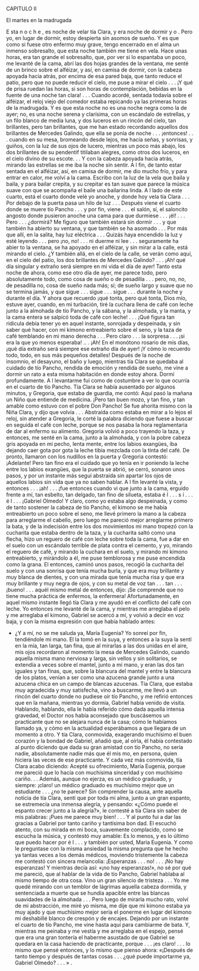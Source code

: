  CAPITULO II

 El martes en la madrugada


E sta n o c h e , es noche de velar tía Clara, y era noche de dormir y o . Pero
yo, en lugar de dormir, estoy despierta sin asomos de sueño.
 Y es que como si fuese otro enfermo muy grave, tengo encerrado en el
alma un inmenso sobresalto, que esta noche también me tiene en vela. Hace
unas horas, era tan grande el sobresalto, que, por ver si lo espantaba un poco,
me levanté de la cama, abrí las dos hojas grandes de la ventana, me senté de
un brinco sobre el alféizar, y así, en camisa de dormir, con la cabeza apoyada
hacia atrás, por encima de esa pared baja, que tanto reduce el patio, pero que
no puede reducir el cielo, me puse a mirar el cielo . . . ¡Y qué de prisa ruedan
las horas, si son horas de contemplación, bebidas en la fuente de una noche
tan clara! . . .
 Cuando acordé, sentada todavía sobre el alféizar, el reloj viejo del comedor
estaba repicando ya las primeras horas de la madrugada. Y es que esta noche
no es una noche negra como la de ayer; no, es una noche serena y clarísima,
con un escándalo de estrellas, y un filo blanco de media luna, y dos luceros
en un rincón del cielo, tan brillantes, pero tan brillantes, que me han estado
recordando aquellos dos brillantes de Mercedes Galindo, que ella se ponía de
noche . . . ¡entonces! . . . cuando en su mesa, bromeando desde lejos, me hacía
señas, y sonrisas, y guiños, con la luz de sus ojos de lucero, mientras un poco
más abajo, los dos brillantes de su pendentif titilaban alegres, como otros
dos luceros, en el cielo divino de su escote. . .
 Y con la cabeza apoyada hacia atrás, mirando las estrellas se me iba la
noche sin sentir.
 A l fin, de tanto estar sentada en el alféizar, así, en camisa de dormir, me
dio mucho frío, y para entrar en calor, me volví a la cama. Escribo con la
 luz de la vela que baila y baila, y para bailar crepita, y su crepitar es tan suave
que parece la música suave con que se acompaña el baile una bailarina linda.
 A l lado de este cuarto, está el cuarto donde velé yo anoche, y donde hoy
vela tía Clara . . . Por debajo de la puerta pasa un hilo de luz . . . Después
viene el cuarto donde se muere tío Pancho . . . y por fin, viene . . . el salón,
sí, el saloncito angosto donde pusieron anoche una cama para que durmiese . . .
 ¡él! . . . Pero . . . ¿dormirá? Me figuro que también estará sin dormir . . . y
que también ha abierto su ventana, y que también se ha asomado . . . Por
más que allí, en la salita, hay luz eléctrica . . . Quizás haya encendido la luz
y esté leyendo . . . pero ¡no, no! . . . ni duerme ni lee . . . seguramente ha abier­
to la ventana, se ha apoyado en el alféizar, y sin mirar a la calle, está mirando
el cielo. ¿Y también allá, en el cielo de la calle, se verán como aquí, en el
cielo del patio, los dos brillantes de Mercedes Galindo? . . .
 ¡Ah! qué día singular y extraño será siempre en mi vida el día de ayer!
Tanto esta noche de ahora, como ese otro día de ayer, me parece todo, pero
absolutamente todo, como cosa de sueño o de pesadilla . . . pero, no, no, de
pesadilla no, cosa de sueño nada más; sí; de sueño largo y suave que no se
termina jamás, y que sigue . . . sigue . . . sigue . . . durante la noche y durante
el día.
 Y ahora que recuerdo ¡qué tonta, pero qué tonta, Dios mío, estuve ayer,
cuando, en mi turbación, tiré la cuchara llena de café con leche junto a la
almohada de tío Pancho, y la sábana, y la almohada, y la manta, y la cama
entera se salpicó toda de café con leche! . . . ¡Qué figura tan ridicula debía
tener yo en aquel instante, sonrojada y despeinada, y sin saber qué hacer, con
mi kimono entreabierto sobre el seno, y la taza de café temblando en mi mano
derecha . . . Pero claro . . . la sorpresa . . . ¡si era la que yo menos esperaba! .. .
 ¡Ah! En el monótono rosario de mis días, ¡qué día extraño será siempre
ese extraño día de ayer! ¡Y cómo lo recuerdo todo, todo, en sus más pequeños
detalles!
 Después de la noche de insomnio, el desayuno, el baño y luego, mientras
tía Clara se quedaba al cuidado de tío Pancho, rendida de emoción y rendida
de sueño, me vine a dormir un rato a esta misma habitación en donde estoy
ahora. Dormí profundamente. A l levantarme fui como de costumbre a ver
lo que ocurría en el cuarto de tío Pancho. Tía Clara se había ausentado por
algunos minutos, y Gregoria, que estaba de guardia, me contó:
 Aquí pasó la mañana un Niño que entiende de medicina. ¡Pero tan buen
mozo, y tan fino, y tan amable como estuvo con el pobre Don Pancho! Se
fue ahorita mismo con la Niña Clara, y dijo que volvía . . .
 Abstraída como estaba en mirar a lo lejos el reloj, sin atender a Gregoria,
le corté la palabra diciendo que fuese a buscar en seguida el café con leche,
porque se nos pasaba la hora reglamentaria de dar al enfermo su alimento.
Gregoria volvió a poco trayendo la taza, y entonces, me senté en la cama,
junto a la almohada, y con la pobre cabeza gris apoyada en mi pecho, lenta­
 mente, entre los labios exangües, iba dejando caer gota por gota la leche tibia
 mezclada con la tinta del café. De pronto, llamaron con los nudillos en la
puerta y Gregoria contestó:
 ¡Adelante!
 Pero tan fino era el cuidado que yo tenía en ir poniendo la leche entre los
labios exangües, que la puerta se abrió, se cerró, sonaron unos pasos, y por
un instante más seguí abstraída sin apartar los ojos de aquellos labios sin vida
que ya no saben hablar. A l fin levanté la vista, y entonces . . . ¡ah! . . . ¡fue
entonces cuando vi que junto a la cama, erguido frente a mí, tan esbelto, tan
delgado, tan fino de silueta, estaba é l . . . s í . . . é l . . . ¡Gabriel Olmedo! Y
claro, como yo estaba algo despeinada, y como de tanto sostener la cabeza
de tío Pancho, el kimono se me había entreabierto un poco sobre el seno, me
llevé primero la mano a la cabeza para arreglarme el cabello, pero luego me
pareció mejor arreglarme primero la bata, y de la indecisión entre los dos
movimientos mi mano tropezó con la cucharita que estaba dentro de la taza,
y la cucharita saltó como una flecha, hizo un reguero de café con leche sobre
toda la cama, fue a dar en el suelo con un escándalo terrible de plata contra
el cemento, y yo, mirando el reguero de café, y mirando la cuchara en el suelo,
y mirando mi kimono entreabierto, y mirándolo a él, me puse temblorosa y
me puse encendida como la grana. El entonces, caminó unos pasos, recogió
la cucharita del suelo y con una sonrisa que tenía mucha burla, y que era muy
brillante y muy blanca de dientes, y con una mirada que tenía mucha risa y
que era muy brillante y muy negra de ojos, y con su metal de voz tan . . .
tan . . . ¡bueno! . . . aquél mismo metal de entonces, dijo:
 ¡Se comprende que no tiene mucha práctica de enfermos, la enfermera!
 Afortunadamente, en aquel mismo instante llegó tía Clara y me ayudó en
el conflicto del café con leche. Yo entonces me levanté de la cama, y mientras
me arreglaba el pelo y me arreglaba el kimono, Gabriel se acercó a mí, y
volvió a decir en voz baja, y con la misma expresión con que había hablado
antes:
 - ¿Y a mí, no se me saluda ya, María Eugenia?
 Yo sonreí por fin, tendiéndole mi mano. El la tomó en la suya, y entonces
a la suya la sentí en la mía, tan larga, tan fina, que al mirarlas a las dos unidas
en el aire, mis ojos recordaron al momento la mesa de Mercedes Galindo,
cuando aquella misma mano nerviosa y larga, sin vellos y sin solitarios, se
extendía a veces sobre el mantel, junto a mi mano, y eran las dos tan iguales
y tan finas, que, sobre la blancura del mantel y entre la blancura de los platos,
venían a ser como una azucena grande junto a una azucena chica en un campo
de blancas azucenas.
 Tía Clara, que estaba muy agradecida y muy satisfecha, vino a buscarme,
me llevó a un rincón del cuarto donde no pudiese oír tío Pancho, y me refirió
entonces que en la mañana, mientras yo dormía, Gabriel había venido de
visita. Hablando, hablando, ella le había referido cómo dada aquella intensa
gravedad, el Doctor nos había aconsejado que buscásemos un practicante que
 no se alejara nunca de la casa; cómo le habíamos llamado ya, y cómo en la
actualidad esperábamos a que llegara de un momento a otro. Y tía Clara,
conmovida, exagerando muchísimo el buen corazón y la bondad de Gabriel,
añadió que, al oírla, él había contestado al punto diciendo que dada su gran
amistad con tío Pancho, no sería nadie, absolutamente nadie más que él mis­
mo, en persona, quien hiciera las veces de ese practicante. Y cada vez más
conmovida, tía Clara acabo diciendo:
 Acepté su ofrecimiento, María Eugenia, porque me pareció que lo hacía
con muchísima sinceridad y con muchísimo cariño. . . Además, aunque no
ejerza, es un médico graduado, y siempre: ¡claro! un médico graduado es
muchísimo mejor que un estudiante . . . ¿no te parece?
 Sin comprender la causa, ante aquella noticia de tía Clara, sentí que por
toda mi alma, junto a un gran espanto, se estremecía una inmensa alegría, y
pensando: «¿Cómo puede el espanto crecer junto a la alegría?», le contesté
a tía Clara sin saber de mis palabras:
 ¡Pues me parece muy bien! . . .
 Y al punto fui a dar las gracias a Gabriel por tanto cariño y tantísima bon­
dad. El escuchó atento, con su mirada en mi boca, suavemente complacido,
como se escucha la música, y contestó muy amable:
 Es lo menos, y es lo último que puedo hacer por é l . . . y también por
usted, María Eugenia.
 Y como le preguntase con la misma ansiedad la misma pregunta que he
hecho ya tantas veces a los demás médicos, moviendo tristemente la cabeza
me contestó con sincera melancolía:
 ¡Esperanzas . . . no! . . . ¡No hay esperanzas!
 Y mientras decía así: «¡no hay esperanzas!», no sé por qué me pareció,
que al hablar de la vida de tío Pancho, Gabriel hablaba al mismo tiempo de
otra cosa.
 Vino un gran silencio de tristeza . . . Yo me quedé mirando con un temblor
de lágrimas aquella cabeza dormida, y sentenciada a muerte que se hundía
apacible entre las blancas suavidades de la almohada . . . Pero luego de mirarla
mucho rato, volví de mi abstracción, me miré yo misma, me dije que mi
kimono estaba ya muy ajado y que muchísimo mejor sería el ponerme en lugar
del kimono mi deshabillé blanco de crespón y de encajes. Dejando por un
instante el cuarto de tío Pancho, me vine hasta aquí para cambiarme de bata.
Y, mientras me peinaba y me vestía y me arreglaba en el espejo, pensé que
era una gran tontería el haberme asustado de que Gabriel se quedara en la
casa haciendo de practicante, porque . . . ¡es claro! . . . lo mismo que pensé
entonces, y lo mismo que pienso ahora: «¡Después de tanto tiempo y después
 de tantas cosas . . . ¿qué puede importarme ya, Gabriel Olmedo? . . . » .

